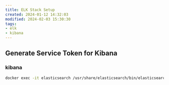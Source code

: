 ```yaml
---
title: ELK Stack Setup
created: 2024-01-12 14:32:03
modified: 2024-02-03 15:30:30
tags:
- elk
- kibana
---
```


## Generate Service Token for Kibana

### kibana

```sh
docker exec -it elasticsearch /usr/share/elasticsearch/bin/elasticsearch-create-enrollment-token -s kibana
```
